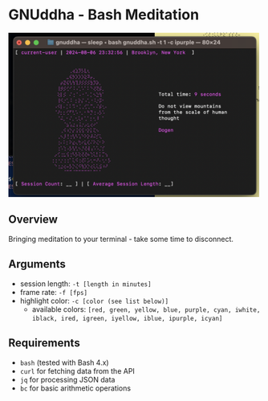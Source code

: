 # GNUddha - Bash Meditation

<img src="content/Screenshot 2024-08-06 at 11.32.56 PM.png" alt="alt text" width="500"/>

## Overview

Bringing meditation to your terminal - take some time to disconnect.

## Arguments
- session length: ```-t [length in minutes]```
- frame rate: ```-f [fps]```
- highlight color: ```-c [color (see list below)]```
    - available colors: ```[red, green, yellow, blue, purple, cyan, iwhite, iblack, ired, igreen, iyellow, iblue, ipurple, icyan]```

## Requirements

- `bash` (tested with Bash 4.x)
- `curl` for fetching data from the API
- `jq` for processing JSON data
- `bc` for basic arithmetic operations